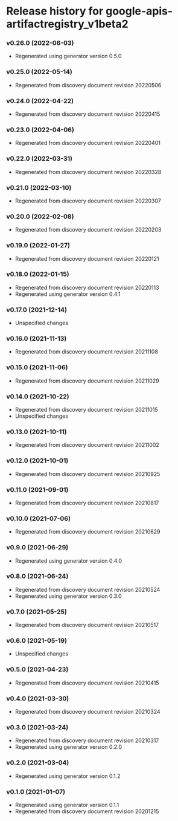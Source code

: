 # Release history for google-apis-artifactregistry_v1beta2

### v0.26.0 (2022-06-03)

* Regenerated using generator version 0.5.0

### v0.25.0 (2022-05-14)

* Regenerated from discovery document revision 20220506

### v0.24.0 (2022-04-22)

* Regenerated from discovery document revision 20220415

### v0.23.0 (2022-04-06)

* Regenerated from discovery document revision 20220401

### v0.22.0 (2022-03-31)

* Regenerated from discovery document revision 20220328

### v0.21.0 (2022-03-10)

* Regenerated from discovery document revision 20220307

### v0.20.0 (2022-02-08)

* Regenerated from discovery document revision 20220203

### v0.19.0 (2022-01-27)

* Regenerated from discovery document revision 20220121

### v0.18.0 (2022-01-15)

* Regenerated from discovery document revision 20220113
* Regenerated using generator version 0.4.1

### v0.17.0 (2021-12-14)

* Unspecified changes

### v0.16.0 (2021-11-13)

* Regenerated from discovery document revision 20211108

### v0.15.0 (2021-11-06)

* Regenerated from discovery document revision 20211029

### v0.14.0 (2021-10-22)

* Regenerated from discovery document revision 20211015
* Unspecified changes

### v0.13.0 (2021-10-11)

* Regenerated from discovery document revision 20211002

### v0.12.0 (2021-10-01)

* Regenerated from discovery document revision 20210925

### v0.11.0 (2021-09-01)

* Regenerated from discovery document revision 20210817

### v0.10.0 (2021-07-06)

* Regenerated from discovery document revision 20210629

### v0.9.0 (2021-06-29)

* Regenerated using generator version 0.4.0

### v0.8.0 (2021-06-24)

* Regenerated from discovery document revision 20210524
* Regenerated using generator version 0.3.0

### v0.7.0 (2021-05-25)

* Regenerated from discovery document revision 20210517

### v0.6.0 (2021-05-19)

* Unspecified changes

### v0.5.0 (2021-04-23)

* Regenerated from discovery document revision 20210415

### v0.4.0 (2021-03-30)

* Regenerated from discovery document revision 20210324

### v0.3.0 (2021-03-24)

* Regenerated from discovery document revision 20210317
* Regenerated using generator version 0.2.0

### v0.2.0 (2021-03-04)

* Regenerated using generator version 0.1.2

### v0.1.0 (2021-01-07)

* Regenerated using generator version 0.1.1
* Regenerated from discovery document revision 20201215

